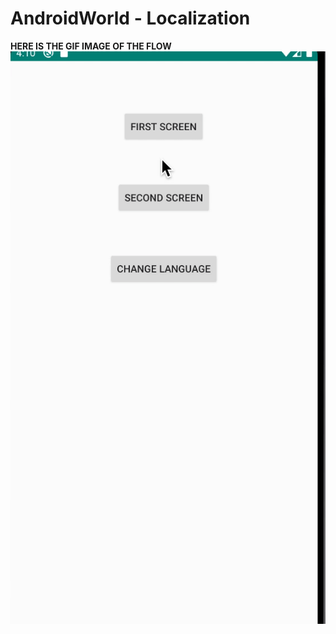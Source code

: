 # AndroidWorld - Localization
  
**HERE IS THE GIF IMAGE OF THE FLOW**  
![alt tag](https://github.com/spdobest/AndroidWorld/blob/Localization/app/images/localization.gif)   
